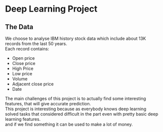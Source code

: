 # Deep Learning Project
  
## The Data

We choose to analyse IBM history stock data which include about 13K records from the last 50 years.  
Each record contains:  
- Open price  
- Close price  
- High Price  
- Low price  
- Volume  
- Adjacent close price  
- Date  

The main challenges of this project is to actually find some interesting features, that will give accurate prediction.  
This project is interesting because as everybody knows deep learning solved tasks that considered difficult in the part even with pretty basic deep learning features.  
and if we find something it can be used to make a lot of money.